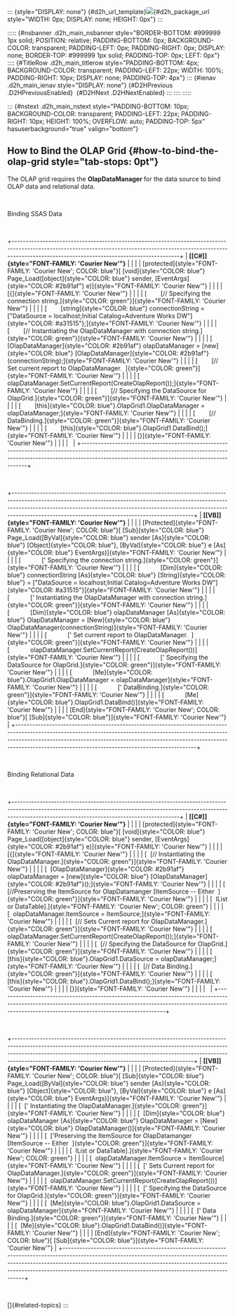 ::: {style="DISPLAY: none"}
[](ms-xhelp:///?Id=d2h_url_template){#d2h_url_template}![](!package_url!){#d2h_package_url style="WIDTH: 0px; DISPLAY: none; HEIGHT: 0px"}
:::

::::: {#nsbanner .d2h_main_nsbanner style="BORDER-BOTTOM: #999999 1px solid; POSITION: relative; PADDING-BOTTOM: 0px; BACKGROUND-COLOR: transparent; PADDING-LEFT: 0px; PADDING-RIGHT: 0px; DISPLAY: none; BORDER-TOP: #999999 1px solid; PADDING-TOP: 0px; LEFT: 0px"}
:::: {#TitleRow .d2h_main_titlerow style="PADDING-BOTTOM: 4px; BACKGROUND-COLOR: transparent; PADDING-LEFT: 22px; WIDTH: 100%; PADDING-RIGHT: 10px; DISPLAY: none; PADDING-TOP: 4px"}
::: {#ienav .d2h_main_ienav style="DISPLAY: none"}
[](ms-xhelp:///?Id=f180600b-2af4-4ebb-a4e4-163f4756fd5c){#D2HPrevious .D2HPreviousEnabled}  [](ms-xhelp:///?Id=372e8b27-7783-4254-a0bb-911a37976cec){#D2HNext .D2HNextEnabled}
:::
::::
:::::

::: {#nstext .d2h_main_nstext style="PADDING-BOTTOM: 10px; BACKGROUND-COLOR: transparent; PADDING-LEFT: 22px; PADDING-RIGHT: 10px; HEIGHT: 100%; OVERFLOW: auto; PADDING-TOP: 5px" hasuserbackground="true" valign="bottom"}
## How to Bind the OLAP Grid {#how-to-bind-the-olap-grid style="tab-stops: 0pt"}

The OLAP grid requires the **OlapDataManager** for the data source to bind OLAP data and relational data.

 

Binding SSAS Data

 

+-----------------------------------------------------------------------------------------------------------------------------------------------------------------------------------------------------------------------+
| **[\[C#\]]{style="FONT-FAMILY: 'Courier New'"}**                                                                                                                                                                      |
|                                                                                                                                                                                                                       |
| [protected]{style="FONT-FAMILY: 'Courier New'; COLOR: blue"}[ [void]{style="COLOR: blue"} Page_Load([object]{style="COLOR: blue"} sender, [EventArgs]{style="COLOR: #2b91af"} e)]{style="FONT-FAMILY: 'Courier New'"} |
|                                                                                                                                                                                                                       |
| [{]{style="FONT-FAMILY: 'Courier New'"}                                                                                                                                                                               |
|                                                                                                                                                                                                                       |
| [        [// Specifying the connection string.]{style="COLOR: green"}]{style="FONT-FAMILY: 'Courier New'"}                                                                                                            |
|                                                                                                                                                                                                                       |
| [        [string]{style="COLOR: blue"} connectionString = [\"DataSource = localhost;Initial Catalog=Adventure Works DW\"]{style="COLOR: #a31515"};]{style="FONT-FAMILY: 'Courier New'"}                               |
|                                                                                                                                                                                                                       |
| [        [// Instantiating the OlapDataManager with connection string.]{style="COLOR: green"}]{style="FONT-FAMILY: 'Courier New'"}                                                                                    |
|                                                                                                                                                                                                                       |
| [        [OlapDataManager]{style="COLOR: #2b91af"} olapDataManager = [new]{style="COLOR: blue"} [OlapDataManager]{style="COLOR: #2b91af"}(connectionString);]{style="FONT-FAMILY: 'Courier New'"}                     |
|                                                                                                                                                                                                                       |
| [        [// Set current report to OlapDataManager.  ]{style="COLOR: green"}]{style="FONT-FAMILY: 'Courier New'"}                                                                                                     |
|                                                                                                                                                                                                                       |
| [        olapDataManager.SetCurrentReport(CreateOlapReport());]{style="FONT-FAMILY: 'Courier New'"}                                                                                                                   |
|                                                                                                                                                                                                                       |
| [        [// Specifying the DataSource for OlapGrid.]{style="COLOR: green"}]{style="FONT-FAMILY: 'Courier New'"}                                                                                                      |
|                                                                                                                                                                                                                       |
| [        [this]{style="COLOR: blue"}.OlapGrid1.OlapDataManager = olapDataManager;]{style="FONT-FAMILY: 'Courier New'"}                                                                                                |
|                                                                                                                                                                                                                       |
| [        [// DataBinding.]{style="COLOR: green"}]{style="FONT-FAMILY: 'Courier New'"}                                                                                                                                 |
|                                                                                                                                                                                                                       |
| [        [this]{style="COLOR: blue"}.OlapGrid1.DataBind();]{style="FONT-FAMILY: 'Courier New'"}                                                                                                                       |
|                                                                                                                                                                                                                       |
| [}]{style="FONT-FAMILY: 'Courier New'"}                                                                                                                                                                               |
|                                                                                                                                                                                                                       |
|                                                                                                                                                                                                                       |
+-----------------------------------------------------------------------------------------------------------------------------------------------------------------------------------------------------------------------+

 

+----------------------------------------------------------------------------------------------------------------------------------------------------------------------------------------------------------------------------------------------------------------------------------------------------------+
| **[\[VB\]]{style="FONT-FAMILY: 'Courier New'"}**                                                                                                                                                                                                                                                         |
|                                                                                                                                                                                                                                                                                                          |
| [Protected]{style="FONT-FAMILY: 'Courier New'; COLOR: blue"}[ [Sub]{style="COLOR: blue"} Page_Load([ByVal]{style="COLOR: blue"} sender [As]{style="COLOR: blue"} [Object]{style="COLOR: blue"}, [ByVal]{style="COLOR: blue"} e [As]{style="COLOR: blue"} EventArgs)]{style="FONT-FAMILY: 'Courier New'"} |
|                                                                                                                                                                                                                                                                                                          |
| [            [\' Specifying the connection string.]{style="COLOR: green"}]{style="FONT-FAMILY: 'Courier New'"}                                                                                                                                                                                           |
|                                                                                                                                                                                                                                                                                                          |
| [            [Dim]{style="COLOR: blue"} connectionString [As]{style="COLOR: blue"} [String]{style="COLOR: blue"} = [\"DataSource = localhost;Initial Catalog=Adventure Works DW\"]{style="COLOR: #a31515"}]{style="FONT-FAMILY: 'Courier New'"}                                                          |
|                                                                                                                                                                                                                                                                                                          |
| [            [\' Instantiating the OlapDataManager with connection string.]{style="COLOR: green"}]{style="FONT-FAMILY: 'Courier New'"}                                                                                                                                                                   |
|                                                                                                                                                                                                                                                                                                          |
| [            [Dim]{style="COLOR: blue"} olapDataManager [As]{style="COLOR: blue"} OlapDataManager = [New]{style="COLOR: blue"} OlapDataManager(connectionString)]{style="FONT-FAMILY: 'Courier New'"}                                                                                                    |
|                                                                                                                                                                                                                                                                                                          |
| [            [\' Set current report to OlapDataManager.  ]{style="COLOR: green"}]{style="FONT-FAMILY: 'Courier New'"}                                                                                                                                                                                    |
|                                                                                                                                                                                                                                                                                                          |
| [            olapDataManager.SetCurrentReport(CreateOlapReport())]{style="FONT-FAMILY: 'Courier New'"}                                                                                                                                                                                                   |
|                                                                                                                                                                                                                                                                                                          |
| [            [\' Specifying the DataSource for OlapGrid.]{style="COLOR: green"}]{style="FONT-FAMILY: 'Courier New'"}                                                                                                                                                                                     |
|                                                                                                                                                                                                                                                                                                          |
| [            [Me]{style="COLOR: blue"}.OlapGrid1.OlapDataManager = olapDataManager]{style="FONT-FAMILY: 'Courier New'"}                                                                                                                                                                                  |
|                                                                                                                                                                                                                                                                                                          |
| [            [\' DataBinding.]{style="COLOR: green"}]{style="FONT-FAMILY: 'Courier New'"}                                                                                                                                                                                                                |
|                                                                                                                                                                                                                                                                                                          |
| [            [Me]{style="COLOR: blue"}.OlapGrid1.DataBind()]{style="FONT-FAMILY: 'Courier New'"}                                                                                                                                                                                                         |
|                                                                                                                                                                                                                                                                                                          |
| [End]{style="FONT-FAMILY: 'Courier New'; COLOR: blue"}[ [Sub]{style="COLOR: blue"}]{style="FONT-FAMILY: 'Courier New'"}                                                                                                                                                                                  |
+----------------------------------------------------------------------------------------------------------------------------------------------------------------------------------------------------------------------------------------------------------------------------------------------------------+

 

Binding Relational Data

 

+-----------------------------------------------------------------------------------------------------------------------------------------------------------------------------------------------------------------------+
| **[\[C#\]]{style="FONT-FAMILY: 'Courier New'"}**                                                                                                                                                                      |
|                                                                                                                                                                                                                       |
| [protected]{style="FONT-FAMILY: 'Courier New'; COLOR: blue"}[ [void]{style="COLOR: blue"} Page_Load([object]{style="COLOR: blue"} sender, [EventArgs]{style="COLOR: #2b91af"} e)]{style="FONT-FAMILY: 'Courier New'"} |
|                                                                                                                                                                                                                       |
| [{]{style="FONT-FAMILY: 'Courier New'"}                                                                                                                                                                               |
|                                                                                                                                                                                                                       |
| [  [// Instantiating the OlapDataManager.]{style="COLOR: green"}]{style="FONT-FAMILY: 'Courier New'"}                                                                                                                 |
|                                                                                                                                                                                                                       |
| [  [OlapDataManager]{style="COLOR: #2b91af"} olapDataManager = [new]{style="COLOR: blue"} [OlapDataManager]{style="COLOR: #2b91af"}();]{style="FONT-FAMILY: 'Courier New'"}                                           |
|                                                                                                                                                                                                                       |
| [  [//Preserving the ItemSource for OlapDatamanger \[ItemSource -- Either  ]{style="COLOR: green"}]{style="FONT-FAMILY: 'Courier New'"}                                                                               |
|                                                                                                                                                                                                                       |
| [  IList or DataTable\].]{style="FONT-FAMILY: 'Courier New'; COLOR: green"}                                                                                                                                           |
|                                                                                                                                                                                                                       |
| [  olapDataManager.ItemSource = ItemSource;]{style="FONT-FAMILY: 'Courier New'"}                                                                                                                                      |
|                                                                                                                                                                                                                       |
| [  [// Sets Current report for OlapDataManager.]{style="COLOR: green"}]{style="FONT-FAMILY: 'Courier New'"}                                                                                                           |
|                                                                                                                                                                                                                       |
| [  olapDataManager.SetCurrentReport(CreateOlapReport());]{style="FONT-FAMILY: 'Courier New'"}                                                                                                                         |
|                                                                                                                                                                                                                       |
| [  [// Specifying the DataSource for OlapGrid.]{style="COLOR: green"}]{style="FONT-FAMILY: 'Courier New'"}                                                                                                            |
|                                                                                                                                                                                                                       |
| [  [this]{style="COLOR: blue"}.OlapGrid1.DataSource = olapDataManager;]{style="FONT-FAMILY: 'Courier New'"}                                                                                                           |
|                                                                                                                                                                                                                       |
| [  [// Data Binding.]{style="COLOR: green"}]{style="FONT-FAMILY: 'Courier New'"}                                                                                                                                      |
|                                                                                                                                                                                                                       |
| [  [this]{style="COLOR: blue"}.OlapGrid1.DataBind();]{style="FONT-FAMILY: 'Courier New'"}                                                                                                                             |
|                                                                                                                                                                                                                       |
| [}]{style="FONT-FAMILY: 'Courier New'"}                                                                                                                                                                               |
|                                                                                                                                                                                                                       |
|                                                                                                                                                                                                                       |
+-----------------------------------------------------------------------------------------------------------------------------------------------------------------------------------------------------------------------+

 

+----------------------------------------------------------------------------------------------------------------------------------------------------------------------------------------------------------------------------------------------------------------------------------------------------------+
| **[\[VB\]]{style="FONT-FAMILY: 'Courier New'"}**                                                                                                                                                                                                                                                         |
|                                                                                                                                                                                                                                                                                                          |
| [Protected]{style="FONT-FAMILY: 'Courier New'; COLOR: blue"}[ [Sub]{style="COLOR: blue"} Page_Load([ByVal]{style="COLOR: blue"} sender [As]{style="COLOR: blue"} [Object]{style="COLOR: blue"}, [ByVal]{style="COLOR: blue"} e [As]{style="COLOR: blue"} EventArgs)]{style="FONT-FAMILY: 'Courier New'"} |
|                                                                                                                                                                                                                                                                                                          |
| [  [\' Instantiating the OlapDataManager.]{style="COLOR: green"}]{style="FONT-FAMILY: 'Courier New'"}                                                                                                                                                                                                    |
|                                                                                                                                                                                                                                                                                                          |
| [  [Dim]{style="COLOR: blue"} olapDataManager [As]{style="COLOR: blue"} OlapDataManager = [New]{style="COLOR: blue"} OlapDataManager()]{style="FONT-FAMILY: 'Courier New'"}                                                                                                                              |
|                                                                                                                                                                                                                                                                                                          |
| [  [\'Preserving the ItemSource for OlapDatamanger \[ItemSource -- Either  ]{style="COLOR: green"}]{style="FONT-FAMILY: 'Courier New'"}                                                                                                                                                                  |
|                                                                                                                                                                                                                                                                                                          |
| [  IList or DataTable\].]{style="FONT-FAMILY: 'Courier New'; COLOR: green"}                                                                                                                                                                                                                              |
|                                                                                                                                                                                                                                                                                                          |
| [  olapDataManager.ItemSource = ItemSource]{style="FONT-FAMILY: 'Courier New'"}                                                                                                                                                                                                                          |
|                                                                                                                                                                                                                                                                                                          |
| [  [\' Sets Current report for OlapDataManager.]{style="COLOR: green"}]{style="FONT-FAMILY: 'Courier New'"}                                                                                                                                                                                              |
|                                                                                                                                                                                                                                                                                                          |
| [  olapDataManager.SetCurrentReport(CreateOlapReport())]{style="FONT-FAMILY: 'Courier New'"}                                                                                                                                                                                                             |
|                                                                                                                                                                                                                                                                                                          |
| [  [\' Specifying the DataSource for OlapGrid.]{style="COLOR: green"}]{style="FONT-FAMILY: 'Courier New'"}                                                                                                                                                                                               |
|                                                                                                                                                                                                                                                                                                          |
| [  [Me]{style="COLOR: blue"}.OlapGrid1.DataSource = olapDataManager]{style="FONT-FAMILY: 'Courier New'"}                                                                                                                                                                                                 |
|                                                                                                                                                                                                                                                                                                          |
| [  [\' Data Binding.]{style="COLOR: green"}]{style="FONT-FAMILY: 'Courier New'"}                                                                                                                                                                                                                         |
|                                                                                                                                                                                                                                                                                                          |
| [  [Me]{style="COLOR: blue"}.OlapGrid1.DataBind()]{style="FONT-FAMILY: 'Courier New'"}                                                                                                                                                                                                                   |
|                                                                                                                                                                                                                                                                                                          |
| [End]{style="FONT-FAMILY: 'Courier New'; COLOR: blue"}[ [Sub]{style="COLOR: blue"}]{style="FONT-FAMILY: 'Courier New'"}                                                                                                                                                                                  |
+----------------------------------------------------------------------------------------------------------------------------------------------------------------------------------------------------------------------------------------------------------------------------------------------------------+

 

[]{#related-topics}
:::
